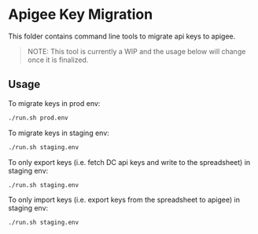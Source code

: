# Apigee Key Migration

This folder contains command line tools to migrate api keys to apigee.

> NOTE: This tool is currently a WIP and the usage below will change once it is finalized.

## Usage

To migrate keys in prod env:

```bash
./run.sh prod.env
```

To migrate keys in staging env:

```bash
./run.sh staging.env
```

To only export keys (i.e. fetch DC api keys and write to the spreadsheet) in staging env:

```bash
./run.sh staging.env
```

To only import keys (i.e. export keys from the spreadsheet to apigee) in staging env:

```bash
./run.sh staging.env
```